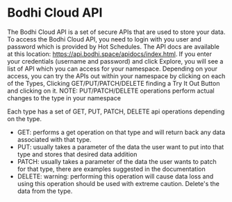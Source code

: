 Bodhi Cloud API
===========

The Bodhi Cloud API is a set of secure APIs that are used to store your data.  To access the Bodhi Cloud API, you need to login with you user and password which is provided by Hot Schedules.  The API docs are available at this location: <a href="https://api.bodhi.space/apidocs/index.html">https://api.bodhi.space/apidocs/index.html</a>.  If you enter your credentials (username and password) and click Explore, you will see a list of API which you can access for your namespace.  Depending on your access, you can try the APIs out within your namespace by clicking on each of the Types, Clicking GET/PUT/PATCH/DELETE finding a Try It Out Button and clicking on it.  NOTE: PUT/PATCH/DELETE operations perform actual changes to the type in your namespace

Each type has a set of GET, PUT, PATCH, DELETE api operations depending on the type.
* GET: performs a get operation on that type and will return back any data associated with that type.
* PUT: usually takes a parameter of the data the user want to put into that type and stores that desired data addition
* PATCH: usually takes a parameter of the data the user wants to patch for that type, there are examples suggested in the documentation
* DELETE: warning: performing this operation will cause data loss and using this operation should be used with extreme caution.  Delete's the data from the type.
